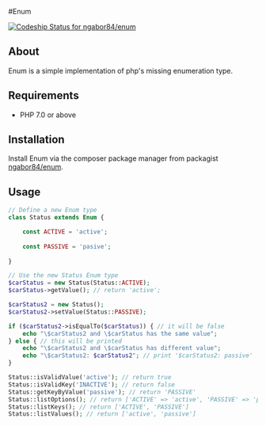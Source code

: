 #Enum

[ ![Codeship Status for ngabor84/enum](https://app.codeship.com/projects/d2ec3cf0-d18e-0134-3203-761d9909bfc2/status?branch=master)](https://app.codeship.com/projects/201541)

## About
Enum is a simple implementation of php's missing enumeration type.

## Requirements
- PHP 7.0 or above

## Installation
Install Enum via the composer package manager from packagist [ngabor84/enum](https://packagist.org/packages/ngabor84/enum).

## Usage
```php
// Define a new Enum type
class Status extends Enum {

    const ACTIVE = 'active';
    
    const PASSIVE = 'pasive';
    
}

// Use the new Status Enum type
$carStatus = new Status(Status::ACTIVE);
$carStatus->getValue(); // return 'active';

$carStatus2 = new Status();
$carStatus2->setValue(Status::PASSIVE);

if ($carStatus2->isEqualTo($carStatus)) { // it will be false
    echo "\$carStatus2 and \$carStatus has the same value";
} else { // this will be printed
    echo "\$carStatus2 and \$carStatus has different value"; 
    echo "\$carStatus2: $carStatus2"; // print '$carStatus2: passive'
}

Status::isValidValue('active'); // return true
Status::isValidKey('INACTIVE'); // return false
Status::getKeyByValue('passive'); // return 'PASSIVE'
Status::listOptions(); // return ['ACTIVE' => 'active', 'PASSIVE' => 'passive']
Status::listKeys(); // return ['ACTIVE', 'PASSIVE']
Status::listValues(); // return ['active', 'passive']
```